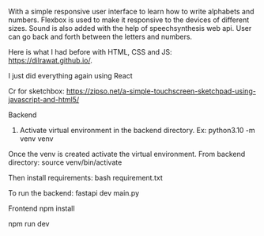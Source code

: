 With a simple responsive user interface to learn how to write alphabets and numbers.
Flexbox is used to make it responsive to the devices of different sizes.
Sound is also added with the help of speechsynthesis web api.
User can go back and forth between the letters and numbers.

Here is what I had before with HTML, CSS and JS: https://dilrawat.github.io/.

I just did everything again using React

Cr for sketchbox: https://zipso.net/a-simple-touchscreen-sketchpad-using-javascript-and-html5/


Backend
1. Activate virtual environment in the backend directory.
Ex: python3.10 -m venv venv

Once the venv is created activate the virtual environment.
From backend directory: source venv/bin/activate

Then install requirements: bash requirement.txt

To run the backend: fastapi dev main.py

Frontend
npm install

npm run dev


